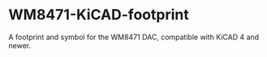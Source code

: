 # WM8471-KiCAD-footprint
A footprint and symbol for the WM8471 DAC, compatible with KiCAD 4 and newer.
